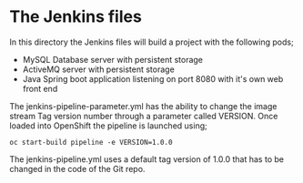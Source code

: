 # The Jenkins files

In this directory the Jenkins files will build a project with the following pods;

* MySQL Database server with persistent storage
* ActiveMQ server with persistent storage
* Java Spring boot application listening on port 8080 with it's own web front end

The jenkins-pipeline-parameter.yml has the ability to change the image stream Tag version number through a parameter called VERSION.  Once loaded into OpenShift the pipeline is launched using;

```
oc start-build pipeline -e VERSION=1.0.0
```

The jenkins-pipeline.yml uses a default tag version of 1.0.0 that has to be changed in the code of the Git repo.
